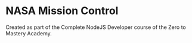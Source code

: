 # NASA Mission Control

Created as part of the Complete NodeJS Developer course of the Zero to Mastery Academy.